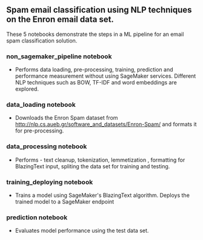 ## Spam email classification using NLP techniques on the Enron email data set.
These 5 notebooks demonstrate the steps in a ML pipeline for an email spam classification solution.

### non_sagemaker_pipeline notebook

 * Performs data loading, pre-processing, training, prediction and performance measurement without using SageMaker services. Different NLP techniques such as BOW, TF-IDF and word embeddings are explored.

### data_loading notebook

 * Downloads the Enron Spam dataset from http://nlp.cs.aueb.gr/software_and_datasets/Enron-Spam/ and formats it for pre-processing.

### data_processing notebook

 * Performs - text cleanup, tokenization, lemmetization , formatting for BlazingText input, spliting the data set for training and testing.

### training_deploying notebook

 * Trains a model using SageMaker's BlazingText algorithm. Deploys the trained model to a SageMaker endpoint

### prediction notebook

 * Evaluates model performance using the test data set.
